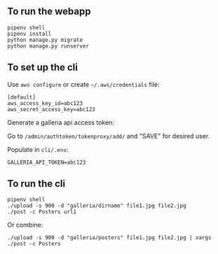 ## To run the webapp

```
pipenv shell
pipenv install
python manage.py migrate
python manage.py runserver
```

## To set up the cli

Use `aws configure` or create `~/.aws/credentials` file:

```
[default]
aws_access_key_id=abc123
aws_secret_access_key=abc123
```

Generate a galleria api access token:

Go to `/admin/authtoken/tokenproxy/add/` and "SAVE" for desired user.

Populate in `cli/.env`:

```
GALLERIA_API_TOKEN=abc123
```

## To run the cli

```
pipenv shell
./upload -s 900 -d "galleria/dirname" file1.jpg file2.jpg
./post -c Posters url1
```

Or combine:

```
./upload -s 900 -d "galleria/posters" file1.jpg file2.jpg | xargs ./post -c Posters
```

